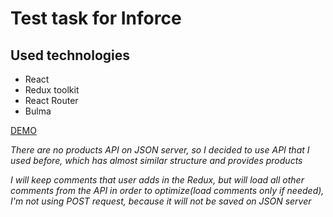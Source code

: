 # Test task for Inforce

## Used technologies
  * React
  * Redux toolkit
  * React Router
  * Bulma

[DEMO](https://FANTAZER-NURE.github.io/inforce-task)


  *There are no products API on JSON server,*
  *so I decided to use API that I used before,*
  *which has almost similar structure and provides products*


  *I will keep comments that user adds*
  *in the Redux, but will load all other comments*
  *from the API in order to optimize(load comments*
  *only if needed), I'm not using POST request,*
  *because it will not be saved on JSON server*

